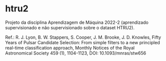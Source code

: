 # htru2

Projeto da disciplina Aprendizagem de Máquina 2022-2 (aprendizado supervisionado e não supervisionado sobre o dataset HTRU2).

Ref.: R. J. Lyon, B. W. Stappers, S. Cooper, J. M. Brooke, J. D. Knowles, Fifty Years of Pulsar Candidate Selection: From simple filters to a new principled real-time classification approach, Monthly Notices of the Royal Astronomical Society 459 (1), 1104-1123, DOI: 10.1093/mnras/stw656
